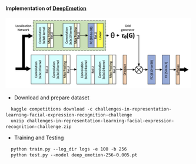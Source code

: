 #### Implementation of [DeepEmotion](https://www.mdpi.com/1424-8220/21/9/3046)

<img src="model-arch.png" width=600 title="Model architecture">

- Download and prepare dataset
```
  kaggle competitions download -c challenges-in-representation-learning-facial-expression-recognition-challenge
  unzip challenges-in-representation-learning-facial-expression-recognition-challenge.zip
```
- Training and Testing
```
  python train.py --log_dir logs -e 100 -b 256
  python test.py --model deep_emotion-256-0.005.pt
```
